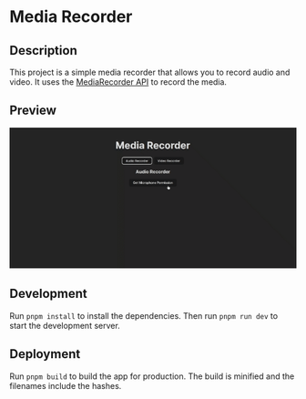 # Media Recorder

## Description

This project is a simple media recorder that allows you to record audio and video. It uses the [MediaRecorder API](https://developer.mozilla.org/en-US/docs/Web/API/MediaRecorder) to record the media.

## Preview

![Media Recorder](../../assets/media-recorder.gif)

## Development

Run `pnpm install` to install the dependencies. Then run `pnpm run dev` to start the development server.

## Deployment

Run `pnpm build` to build the app for production. The build is minified and the filenames include the hashes.
